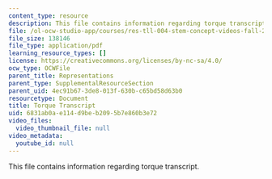 ```yaml
---
content_type: resource
description: This file contains information regarding torque transcript.
file: /ol-ocw-studio-app/courses/res-tll-004-stem-concept-videos-fall-2013/6831ab0ae114d9beb2095b7e860b3e72_MITRES_TLL-004F13_Torque.pdf
file_size: 138146
file_type: application/pdf
learning_resource_types: []
license: https://creativecommons.org/licenses/by-nc-sa/4.0/
ocw_type: OCWFile
parent_title: Representations
parent_type: SupplementalResourceSection
parent_uid: 4ec91b67-3de8-013f-630b-c65bd58d63b0
resourcetype: Document
title: Torque Transcript
uid: 6831ab0a-e114-d9be-b209-5b7e860b3e72
video_files:
  video_thumbnail_file: null
video_metadata:
  youtube_id: null
---
```

This file contains information regarding torque transcript.